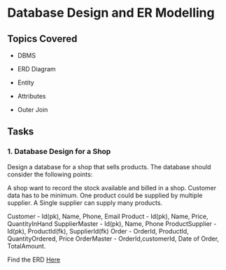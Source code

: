# Database Design and ER Modelling 

## Topics Covered

* DBMS

* ERD Diagram

* Entity

* Attributes

* Outer Join

## Tasks

### 1. Database Design for a Shop

Design a database for a shop that sells products. The database should consider the following points:

A shop want to record the stock available and billed in a shop.
Customer data has to be minimum.
One product could be supplied by multiple supplier.
A Single supplier can supply many products.

Customer - Id(pk), Name, Phone, Email
Product - Id(pk), Name, Price, QuantityInHand
SupplierMaster - Id(pk), Name, Phone
ProductSupplier - Id(pk), ProductId(fk), SupplierId(fk)
Order - OrderId, ProductId, QuantityOrdered, Price
OrderMaster - OrderId,customerId, Date of Order, TotalAmount.

Find the ERD [Here](./Shop_ERD.jpg)
